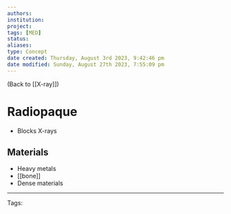 ```yaml
---
authors: 
institution: 
project: 
tags: [MED]
status: 
aliases: 
type: Concept
date created: Thursday, August 3rd 2023, 9:42:46 pm
date modified: Sunday, August 27th 2023, 7:55:09 pm
---
```


(Back to [[X-ray]])

# Radiopaque

- Blocks X-rays

## Materials
- Heavy metals
- [[bone]]
- Dense materials

---
Tags: